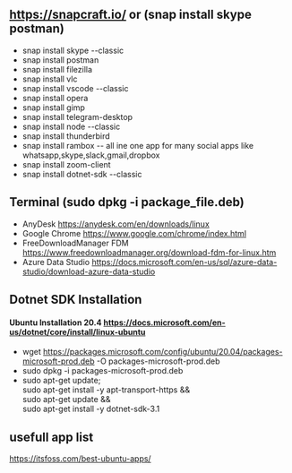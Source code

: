 ## https://snapcraft.io/ or (snap install skype postman)
* snap install skype --classic
* snap install postman
* snap install filezilla
* snap install vlc
* snap install vscode --classic
* snap install opera
* snap install gimp
* snap install telegram-desktop
* snap install node --classic
* snap install thunderbird
* snap install rambox -- all ine one app for many social apps like whatsapp,skype,slack,gmail,dropbox
* snap install zoom-client
* snap install dotnet-sdk --classic

## Terminal (sudo dpkg -i package_file.deb)
* AnyDesk https://anydesk.com/en/downloads/linux
* Google Chrome https://www.google.com/chrome/index.html
* FreeDownloadManager FDM https://www.freedownloadmanager.org/download-fdm-for-linux.htm
* Azure Data Studio https://docs.microsoft.com/en-us/sql/azure-data-studio/download-azure-data-studio 




## Dotnet SDK Installation
#### Ubuntu Installation 20.4 https://docs.microsoft.com/en-us/dotnet/core/install/linux-ubuntu
* wget https://packages.microsoft.com/config/ubuntu/20.04/packages-microsoft-prod.deb -O packages-microsoft-prod.deb
* sudo dpkg -i packages-microsoft-prod.deb
* sudo apt-get update; \
  sudo apt-get install -y apt-transport-https && \
  sudo apt-get update && \
  sudo apt-get install -y dotnet-sdk-3.1


## usefull app list
https://itsfoss.com/best-ubuntu-apps/


